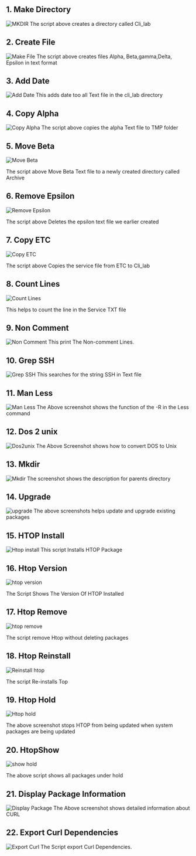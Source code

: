 ## 1. Make Directory
![MKDIR](./Screenshots/MKDIR.jpg)
The script above creates a directory called Cli_lab

## 2. Create File
 ![Make File](./Screenshots/Make%20File.jpg)
 The script above creates files Alpha, Beta,gamma,Delta, Epsilon in text format

## 3. Add Date
![Add Date](./Screenshots/Add%20Date.jpg)
This adds date too all Text file in the cli_lab directory

## 4. Copy Alpha
![Copy Alpha](./Screenshots/Copy%20Alpha.jpg)
The script above copies the alpha Text file to TMP folder

## 5. Move Beta

![Move Beta](./Screenshots/Move%20Beta.jpg)

The script above Move Beta Text file to a newly created directory called Archive

## 6. Remove Epsilon

![Remove Epsilon](./Screenshots/Remove%20Epsilon.jpg)

The script above Deletes the epsilon text file we earlier created


## 7. Copy ETC 

![Copy ETC](./Screenshots/Copy%20ETC.jpg)

The script above Copies the service file from ETC to Cli_lab

## 8. Count Lines

![Count Lines](./Screenshots/Count%20Lines.jpg)

This helps to count the line in the  Service TXT file


## 9. Non Comment 
 ![Non Comment](./Screenshots/Non%20Comment%20Lines.jpg)
 This print The Non-comment Lines.

## 10. Grep SSH
![Grep SSH](./Screenshots/Grep%20SSH.jpg)
This searches for the string SSH in Text file

## 11.  Man Less
   ![Man Less](./Screenshots/MAN%20Less.jpg)
   The Above screenshot shows the function of the -R in the Less command

## 12. Dos 2 unix
![Dos2unix](./Screenshots/Dos%20to%20unix.jpg)
The Above Screenshot shows how to convert DOS to Unix

## 13. Mkdir 
![Mkdir](./Screenshots/MKDIR%20-P.jpg)
   The screenshot shows the description for parents directory 

## 14. Upgrade
   ![upgrade](./Screenshots/Upgrade.jpg)
   The above screenshots  helps update and upgrade existing packages

## 15. HTOP Install
![Htop install](./Screenshots/HTOP%20install.jpg)
This script Installs HTOP Package
  

## 16. Htop Version

![htop version](./Screenshots/HTOP%20version.jpg)

The Script Shows The Version Of HTOP Installed


## 17. Htop Remove

![htop remove](./Screenshots/Remove%20htop.jpg)

The script remove Htop without deleting packages


## 18. Htop Reinstall

![Reinstall htop](./Screenshots/Reinstall%20htop.jpg)

The script Re-installs Top
 

## 19. Htop Hold

![Htop hold](./Screenshots/Htop%20hold.jpg)

The above screenshot stops HTOP from being updated when system packages are being updated


## 20. HtopShow

![show hold](./Screenshots/Show%20hold.jpg)

The above script shows all packages under hold

## 21. Display Package Information
![Display Package](./Screenshots/Display%20package%20information.jpg)
The Above screenshot shows detailed information about CURL

## 22. Export Curl Dependencies
![Export Curl](./Screenshots/Curl%20export.jpg)
The Script export Curl Dependencies.


       